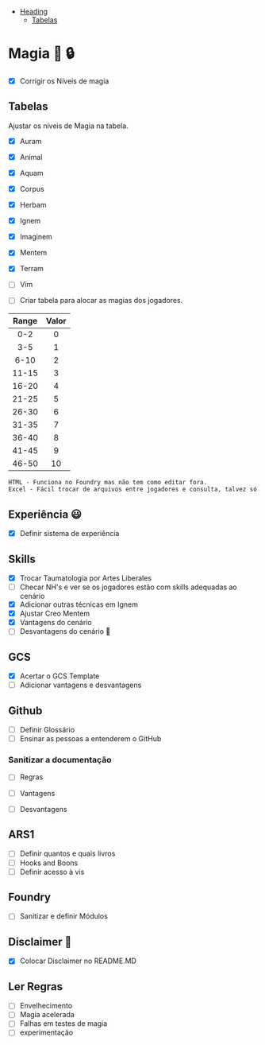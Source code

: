 - [Heading](#magia)
  * [Tabelas](#Tabelas)


# Magia :triangular_flag_on_post: :lock:
- [x] Corrigir os Níveis de magia  

## Tabelas 
Ajustar os níveis de Magia na tabela.
- [x] Auram
- [x] Animal
- [x] Aquam
- [x] Corpus
- [x] Herbam
- [x] Ignem
- [x] Imaginem
- [x] Mentem
- [x] Terram
- [ ] Vim

- [ ] Criar tabela para alocar as magias dos jogadores.

Range | Valor
:----: | :------:
0-2|	0
3-5|	1
6-10	|	2
11-15	|	3
16-20	|	4
21-25	|	5
26-30	|	6
31-35	|	7
36-40	|	8
41-45	|	9
46-50	|	10


```diff
HTML - Funciona no Foundry mas não tem como editar fora. 
Excel - Fácil trocar de arquivos entre jogadores e consulta, talvez só eu tenha conhecimento de dar upload disso pro foundry.
```
## Experiência  😃

- [x] Definir sistema de experiência


## Skills
- [x] Trocar Taumatologia por Artes Liberales
- [ ] Checar NH's e ver se os jogadores estão com skills adequadas ao cenário
- [x] Adicionar outras técnicas em Ignem 
- [x] Ajustar Creo Mentem
- [x] Vantagens do cenário
- [ ] Desvantagens do cenário :triangular_flag_on_post:

## GCS

- [x] Acertar o GCS Template
- [ ] Adicionar vantagens e desvantagens

## Github
- [ ] Definir Glossário
- [ ] Ensinar as pessoas a entenderem o GitHub

### Sanitizar a documentação
- [ ] Regras
- [ ] Vantagens 
- [ ] Desvantagens


## ARS1

- [ ] Definir quantos e quais livros
- [ ] Hooks and Boons
- [ ] Definir acesso à vis

## Foundry
- [ ] Sanitizar e definir Módulos

## Disclaimer :triangular_flag_on_post:
- [x] Colocar Disclaimer no README.MD

## Ler Regras
- [ ] Envelhecimento
- [ ] Magia acelerada
- [ ] Falhas em testes de magia
- [ ] experimentação
